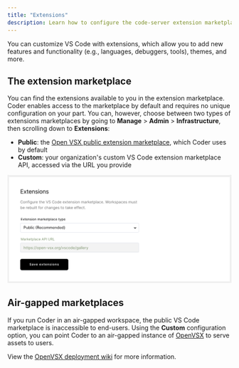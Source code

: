 ```yaml
---
title: "Extensions"
description: Learn how to configure the code-server extension marketplace.
---
```


You can customize VS Code with extensions, which allow you to add new features
and functionality (e.g., languages, debuggers, tools), themes, and more.

## The extension marketplace

You can find the extensions available to you in the extension marketplace. Coder
enables access to the marketplace by default and requires no unique
configuration on your part. You can, however, choose between two types of
extensions marketplaces by going to **Manage** > **Admin** > **Infrastructure**,
then scrolling down to **Extensions**:

- **Public**: the
  [Open VSX public extension marketplace](https://github.com/eclipse/openvsx/wiki/Using-Open-VSX-in-VS-Code),
  which Coder uses by default
- **Custom**: your organization's custom VS Code extension marketplace API,
  accessed via the URL you provide

![Configuring extensions marketplace](../../assets/admin/configure-extensions.png)

## Air-gapped marketplaces

If you run Coder in an air-gapped workspace, the public VS Code marketplace is
inaccessible to end-users. Using the **Custom** configuration option, you can
point Coder to an air-gapped instance of
[OpenVSX](https://github.com/eclipse/openvsx) to serve assets to users.

View the [OpenVSX deployment wiki] for more information.

[openvsx deployment wiki]:
  https://github.com/eclipse/openvsx/wiki/Deploying-Open-VSX
